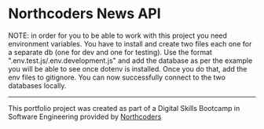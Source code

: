 # Northcoders News API

NOTE: in order for you to be able to work with this project you need environment variables. You have to install <nmp i dotenv> and create two files each one for a separate db (one for dev and one for testing). Use the format ".env.test.js/.env.development.js" and add the database as per the example you will be able to see once  dotenv is installed. Once you do that, add the env files to gitignore.  You can now successfully connect to the two databases locally.



--- 

This portfolio project was created as part of a Digital Skills Bootcamp in Software Engineering provided by [Northcoders](https://northcoders.com/)
